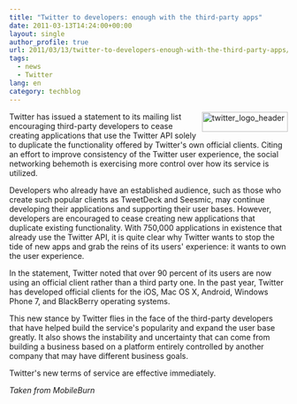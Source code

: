 ```yaml
---
title: "Twitter to developers: enough with the third-party apps"
date: 2011-03-13T14:24:00+00:00
layout: single
author_profile: true
url: 2011/03/13/twitter-to-developers-enough-with-the-third-party-apps/
tags:
  - news
  - Twitter
lang: en
category: techblog
---
```

[<img title="twitter_logo_header" border="0" alt="twitter_logo_header" align="right" src="http://lh6.ggpht.com/_vaUVXcmC3OI/TXzMnAkNjMI/AAAAAAAADrc/EbkCawqnhtc/twitter_logo_header_thumb%5B2%5D.png?imgmax=800" width="155" height="36" />](http://lh6.ggpht.com/_vaUVXcmC3OI/TXzMlaissqI/AAAAAAAADrY/ez6sy3tUx0U/s1600-h/twitter_logo_header%5B4%5D.png)Twitter has issued a statement to its mailing list encouraging third-party developers to cease creating applications that use the Twitter API solely to duplicate the functionality offered by Twitter's own official clients. Citing an effort to improve consistency of the Twitter user experience, the social networking behemoth is exercising more control over how its service is utilized.

Developers who already have an established audience, such as those who create such popular clients as TweetDeck and Seesmic, may continue developing their applications and supporting their user bases. However, developers are encouraged to cease creating new applications that duplicate existing functionality. With 750,000 applications in existence that already use the Twitter API, it is quite clear why Twitter wants to stop the tide of new apps and grab the reins of its users' experience: it wants to own the user experience.

In the statement, Twitter noted that over 90 percent of its users are now using an official client rather than a third party one. In the past year, Twitter has developed official clients for the iOS, Mac OS X, Android, Windows Phone 7, and BlackBerry operating systems.

This new stance by Twitter flies in the face of the third-party developers that have helped build the service's popularity and expand the user base greatly. It also shows the instability and uncertainty that can come from building a business based on a platform entirely controlled by another company that may have different business goals.

Twitter's new terms of service are effective immediately.

_Taken from MobileBurn_